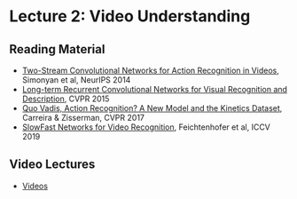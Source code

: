 # Lecture 2: Video Understanding

## Reading Material

* [Two-Stream Convolutional Networks for Action Recognition in Videos][twostream], Simonyan et al, NeurIPS 2014
* [Long-term Recurrent Convolutional Networks for Visual Recognition and Description][lstm], CVPR 2015
* [Quo Vadis, Action Recognition? A New Model and the Kinetics Dataset][i3d], Carreira & Zisserman, CVPR 2017
* [SlowFast Networks for Video Recognition][slowfast], Feichtenhofer et al, ICCV 2019


## Video Lectures
* [Videos][vid] 

[vid]: http://leccap.engin.umich.edu/leccap/viewer/r/BrFkED
[twostream]: https://arxiv.org/abs/1406.2199
[lstm]: https://arxiv.org/abs/1411.4389
[i3d]: https://arxiv.org/abs/1705.07750
[slowfast]: https://arxiv.org/abs/1812.03982
